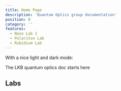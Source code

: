 ```yaml
---
title: Home Page
description: 'Quantum Optics group documentation'
position: 0
category: ''
features:
  - Nano Lab 1
  - Polariton Lab
  - Rubidium Lab
---
```


<!-- <img src="/preview.png" class="light-img" width="1280" height="640" alt=""/>
<img src="/preview-dark.png" class="dark-img" width="1280" height="640" alt=""/> -->
<p class="flex items-center">With a nice light and dark mode:&nbsp;<app-color-switcher class="inline-flex ml-2"></app-color-switcher></p>


<alert type="success">

The LKB quantum optics doc starts here

</alert>

## Labs

<list :items="features"></list>


